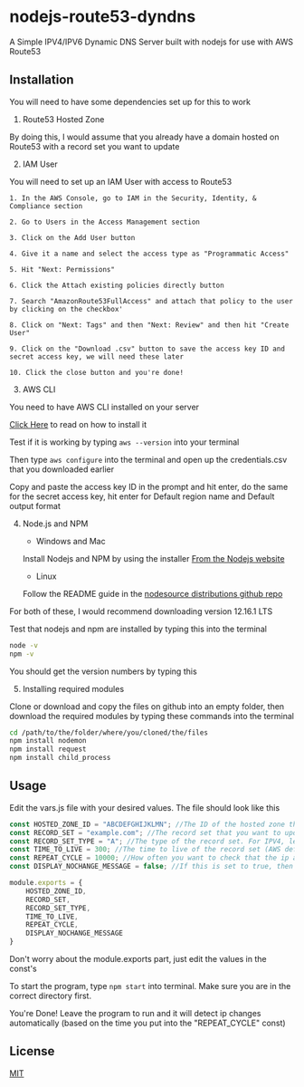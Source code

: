 # nodejs-route53-dyndns

A Simple IPV4/IPV6 Dynamic DNS Server built with nodejs for use with AWS Route53

## Installation

You will need to have some dependencies set up for this to work

1. Route53 Hosted Zone

By doing this, I would assume that you already have a domain hosted on Route53 with a record set you want to update

2. IAM User

You will need to set up an IAM User with access to Route53

    1. In the AWS Console, go to IAM in the Security, Identity, & Compliance section

    2. Go to Users in the Access Management section

    3. Click on the Add User button

    4. Give it a name and select the access type as "Programmatic Access"

    5. Hit "Next: Permissions"

    6. Click the Attach existing policies directly button

    7. Search "AmazonRoute53FullAccess" and attach that policy to the user by clicking on the checkbox'

    8. Click on "Next: Tags" and then "Next: Review" and then hit "Create User"

    9. Click on the "Download .csv" button to save the access key ID and secret access key, we will need these later

    10. Click the close button and you're done!

3. AWS CLI

You need to have AWS CLI installed on your server

[Click Here](https://docs.aws.amazon.com/cli/latest/userguide/install-cliv2.html) to read on how to install it

Test if it is working by typing `aws --version` into your terminal

Then type `aws configure` into the terminal and open up the credentials.csv that you downloaded earlier

Copy and paste the access key ID in the prompt and hit enter, do the same for the secret access key, hit enter for Default region name and Default output format

4. Node.js and NPM

    * Windows and Mac

    Install Nodejs and NPM by using the installer [From the Nodejs website](https://nodejs.org/)

    * Linux

    Follow the README guide in the [nodesource distributions github repo](https://github.com/nodesource/distributions)

For both of these, I would recommend downloading version 12.16.1 LTS

Test that nodejs and npm are installed by typing this into the terminal

```bash
node -v
npm -v
```

You should get the version numbers by typing this

5. Installing required modules

Clone or download and copy the files on github into an empty folder, then download the required modules by typing these commands into the terminal

```bash
cd /path/to/the/folder/where/you/cloned/the/files
npm install nodemon
npm install request
npm install child_process
```

## Usage

Edit the vars.js file with your desired values. The file should look like this

```javascript
const HOSTED_ZONE_ID = "ABCDEFGHIJKLMN"; //The ID of the hosted zone that you want to update
const RECORD_SET = "example.com"; //The record set that you want to update i.e. website.example.com
const RECORD_SET_TYPE = "A"; //The type of the record set. For IPV4, leave value as "A", for IPV6, replace "A" with "AAAA"
const TIME_TO_LIVE = 300; //The time to live of the record set (AWS default is 300 seconds)
const REPEAT_CYCLE = 10000; //How often you want to check that the ip address has changed in milliseconds i.e. 60000 = 1 minute
const DISPLAY_NOCHANGE_MESSAGE = false; //If this is set to true, then every ip check, it will show in the terminal "no change"

module.exports = {
    HOSTED_ZONE_ID,
    RECORD_SET,
    RECORD_SET_TYPE,
    TIME_TO_LIVE,
    REPEAT_CYCLE,
    DISPLAY_NOCHANGE_MESSAGE
}
```

Don't worry about the module.exports part, just edit the values in the const's

To start the program, type `npm start` into terminal. Make sure you are in the correct directory first.

You're Done! Leave the program to run and it will detect ip changes automatically (based on the time you put into the "REPEAT_CYCLE" const)

## License
[MIT](https://choosealicense.com/licenses/mit/)
